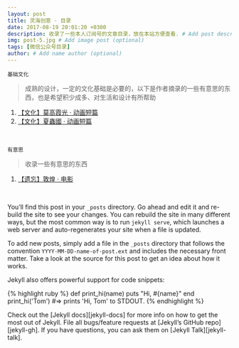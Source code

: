 ```yaml
---
layout: post
title: 灵海创意 - 目录
date: 2017-08-19 20:01:20 +0300
description: 收录了一些本人订阅号的文章目录，放在本站方便查看. # Add post description (optional)
img: post-5.jpg # Add image post (optional)
tags: [微信公众号目录]
author: # Add name author (optional)
---
```


`基础文化`
>成熟的设计，一定的文化基础是必要的，以下是作者摘录的一些有意思的东西，也是希望积少成多、对生活和设计有所帮助
1. [【文化】莫高霞光 · 动画短篇]
2. [【文化】夏蟲國 · 动画短篇]

&nbsp;
&nbsp;

`有意思`
>收录一些有意思的东西
1. [【遗忘】敦煌 · 电影]

&nbsp;
&nbsp;



You’ll find this post in your `_posts` directory. Go ahead and edit it and re-build the site to see your changes. You can rebuild the site in many different ways, but the most common way is to run `jekyll serve`, which launches a web server and auto-regenerates your site when a file is updated.

To add new posts, simply add a file in the `_posts` directory that follows the convention `YYYY-MM-DD-name-of-post.ext` and includes the necessary front matter. Take a look at the source for this post to get an idea about how it works.

Jekyll also offers powerful support for code snippets:

{% highlight ruby %}
def print_hi(name)
  puts "Hi, #{name}"
end
print_hi('Tom')
#=> prints 'Hi, Tom' to STDOUT.
{% endhighlight %}

Check out the [Jekyll docs][jekyll-docs] for more info on how to get the most out of Jekyll. File all bugs/feature requests at [Jekyll’s GitHub repo][jekyll-gh]. If you have questions, you can ask them on [Jekyll Talk][jekyll-talk].


[【文化】莫高霞光 · 动画短篇]: http://mp.weixin.qq.com/s/UfksKAi1Ye9rmfSlPfb1Pw
[【文化】夏蟲國 · 动画短篇]:   http://mp.weixin.qq.com/s/NgfF2c5qPnCOLEbYHGshsA

[【遗忘】敦煌 · 电影]: http://mp.weixin.qq.com/s/FDH28zcjok9BramJ7gTtvg
